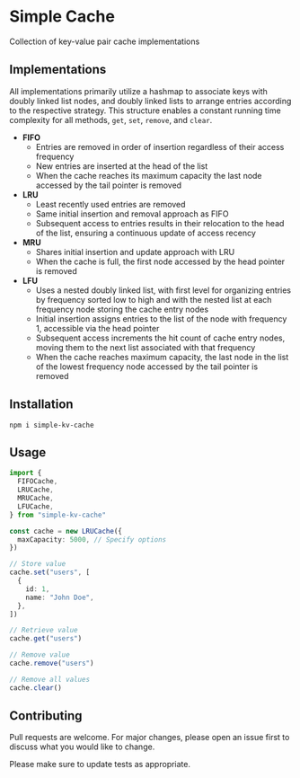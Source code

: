 # Simple Cache

Collection of key-value pair cache implementations

## Implementations

All implementations primarily utilize a hashmap to associate keys with doubly linked list nodes, and doubly linked lists to arrange entries according to the respective strategy. This structure enables a constant running time complexity for all methods, `get`, `set`, `remove`, and `clear`.

- **FIFO**
  - Entries are removed in order of insertion regardless of their access frequency
  - New entries are inserted at the head of the list
  - When the cache reaches its maximum capacity the last node accessed by the tail pointer is removed
- **LRU**
  - Least recently used entries are removed
  - Same initial insertion and removal approach as FIFO
  - Subsequent access to entries results in their relocation to the head of the list, ensuring a continuous update of access recency
- **MRU**
  - Shares initial insertion and update approach with LRU
  - When the cache is full, the first node accessed by the head pointer is removed
- **LFU**
  - Uses a nested doubly linked list, with first level for organizing entries by frequency sorted low to high and with the nested list at each frequency node storing the cache entry nodes
  - Initial insertion assigns entries to the list of the node with frequency 1, accessible via the head pointer
  - Subsequent access increments the hit count of cache entry nodes, moving them to the next list associated with that frequency
  - When the cache reaches maximum capacity, the last node in the list of the lowest frequency node accessed by the tail pointer is removed

## Installation

```
npm i simple-kv-cache
```

## Usage

```ts
import {
  FIFOCache,
  LRUCache,
  MRUCache,
  LFUCache,
} from "simple-kv-cache"

const cache = new LRUCache({
  maxCapacity: 5000, // Specify options
})

// Store value
cache.set("users", [
  {
    id: 1,
    name: "John Doe",
  },
])

// Retrieve value
cache.get("users")

// Remove value
cache.remove("users")

// Remove all values
cache.clear()
```

## Contributing

Pull requests are welcome. For major changes, please open an issue first to discuss what you would like to change.

Please make sure to update tests as appropriate.
